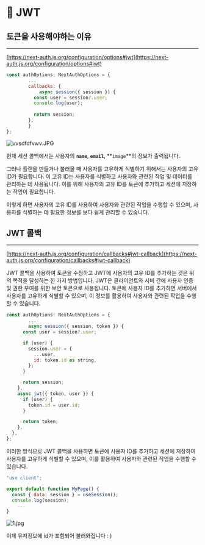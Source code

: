# 🎫 JWT

## 토큰을 사용해야하는 이유

---

[https://next-auth.js.org/configuration/options#jwt](https://next-auth.js.org/configuration/options#jwt)

```jsx
const authOptions: NextAuthOptions = {
		...
		callbacks: {
			async session({ session }) {
	      const user = session?.user;
	      console.log(user);
	
	      return session;
	    },
		}
};
```

![vvsdfdfvwv.JPG](%F0%9F%8E%AB%20JWT%209af8844c99e64ce3b93a174f24a0eb60/vvsdfdfvwv.jpg)

현재 세션 콜백에서는 사용자의 **`name`**, **`email`**, **`image`**의 정보가 출력됩니다.

그러나 플랜을 만들거나 불러올 때 사용자를 고유하게 식별하기 위해서는 사용자의 고유 ID가 필요합니다. 이 고유 ID는 사용자를 식별하고 사용자와 관련된 작업 및 데이터를 관리하는 데 사용됩니다. 이를 위해 사용자의 고유 ID를 토큰에 추가하고 세션에 저장하는 작업이 필요합니다.

이렇게 하면 사용자의 고유 ID를 사용하여 사용자와 관련된 작업을 수행할 수 있으며, 사용자를 식별하는 데 필요한 정보를 보다 쉽게 관리할 수 있습니다.

## JWT 콜백

---

[https://next-auth.js.org/configuration/callbacks#jwt-callback](https://next-auth.js.org/configuration/callbacks#jwt-callback)

JWT 콜백을 사용하여 토큰을 수정하고 JWT에 사용자의 고유 ID를 추가하는 것은 위의 목적을 달성하는 한 가지 방법입니다. JWT은 클라이언트와 서버 간에 사용자 인증 및 권한 부여를 위한 보안 토큰으로 사용됩니다. 토큰에 사용자 ID를 추가하면 서버에서 사용자를 고유하게 식별할 수 있으며, 이 정보를 활용하여 사용자와 관련된 작업을 수행할 수 있습니다.

```jsx
const authOptions: NextAuthOptions = {
		...
		async session({ session, token }) {
      const user = session?.user;

      if (user) {
        session.user = {
          ...user,
          id: token.id as string,
        };
      }

      return session;
    },
    async jwt({ token, user }) {
      if (user) {
        token.id = user.id;
      }

      return token;
    },
  },
};
```

이러한 방식으로 JWT 콜백을 사용하면 토큰에 사용자 ID를 추가하고 세션에 저장하여 사용자를 고유하게 식별할 수 있으며, 이를 활용하여 사용자와 관련된 작업을 수행할 수 있습니다.

```jsx
"use client";

export default function MyPage() {
  const { data: session } = useSession();
  console.log(session);
	...
}
```

![1.jpg](%F0%9F%8E%AB%20JWT%209af8844c99e64ce3b93a174f24a0eb60/1.jpg)

이제 유저정보에 id가 포함되어 불러와집니다 : )